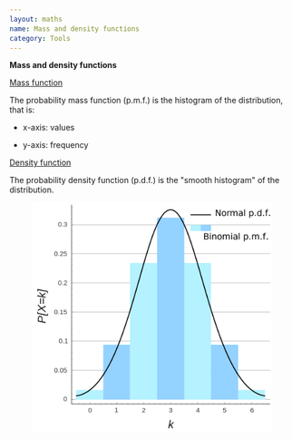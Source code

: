```yaml
---
layout: maths
name: Mass and density functions
category: Tools
---
```


**Mass and density functions**

<ins>Mass function</ins>

The probability mass function (p.m.f.) is the histogram of the
distribution, that is:

- x-axis: values

- y-axis: frequency

<ins>Density function</ins>

The probability density function (p.d.f.) is the \"smooth histogram\" of
the distribution.

<figure>
    <img src="/assets/img/mass_density_functions.png">
</figure>